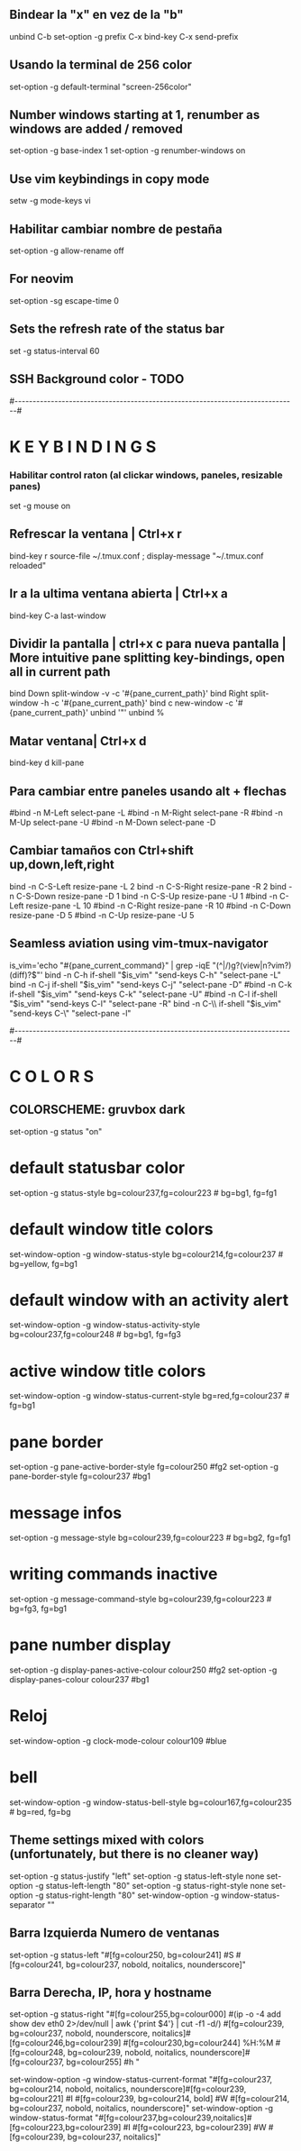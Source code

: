 ## Bindear la "x" en vez de la "b"
unbind C-b
set-option -g prefix C-x
bind-key C-x send-prefix

## Usando la terminal de 256 color
set-option -g default-terminal "screen-256color"

## Number windows starting at 1, renumber as windows are added / removed
set-option -g base-index 1
set-option -g renumber-windows on

## Use vim keybindings in copy mode
setw -g mode-keys vi

## Habilitar cambiar nombre de pestaña
set-option -g allow-rename off

## For neovim
set-option -sg escape-time 0

## Sets the refresh rate of the status bar
set -g status-interval 60

## SSH Background color  - TODO

#------------------------------------------------------------------------------#
# K E Y B I N D I N G S


### Habilitar control raton (al clickar windows, paneles, resizable panes)
set -g mouse on

## Refrescar la ventana | Ctrl+x r
bind-key r source-file ~/.tmux.conf \; display-message "~/.tmux.conf reloaded"

## Ir a la ultima ventana abierta | Ctrl+x a
bind-key C-a last-window

## Dividir la pantalla | ctrl+x c para nueva pantalla | More intuitive pane splitting key-bindings, open all in current path
bind Down split-window -v  -c '#{pane_current_path}'
bind Right split-window -h  -c '#{pane_current_path}'
bind c new-window -c '#{pane_current_path}'
unbind '"'
unbind %

## Matar ventana| Ctrl+x d
bind-key d kill-pane

## Para cambiar entre paneles usando alt + flechas
#bind -n M-Left select-pane -L
#bind -n M-Right select-pane -R
#bind -n M-Up select-pane -U
#bind -n M-Down select-pane -D

## Cambiar tamaños con Ctrl+shift up,down,left,right
bind -n C-S-Left resize-pane -L 2
bind -n C-S-Right resize-pane -R 2
bind -n C-S-Down resize-pane -D 1
bind -n C-S-Up resize-pane -U 1
#bind -n C-Left resize-pane -L 10
#bind -n C-Right resize-pane -R 10
#bind -n C-Down resize-pane -D 5
#bind -n C-Up resize-pane -U 5

## Seamless aviation using vim-tmux-navigator
is_vim='echo "#{pane_current_command}" | grep -iqE "(^|\/)g?(view|n?vim?)(diff)?$"'
bind -n C-h if-shell "$is_vim" "send-keys C-h" "select-pane -L"
bind -n C-j if-shell "$is_vim" "send-keys C-j" "select-pane -D"
#bind -n C-k if-shell "$is_vim" "send-keys C-k" "select-pane -U"
#bind -n C-l if-shell "$is_vim" "send-keys C-l" "select-pane -R"
bind -n C-\\ if-shell "$is_vim" "send-keys C-\\" "select-pane -l"

#------------------------------------------------------------------------------#
# C O L O R S


## COLORSCHEME: gruvbox dark
set-option -g status "on"

# default statusbar color
set-option -g status-style bg=colour237,fg=colour223 # bg=bg1, fg=fg1

# default window title colors
set-window-option -g window-status-style bg=colour214,fg=colour237 # bg=yellow, fg=bg1

# default window with an activity alert
set-window-option -g window-status-activity-style bg=colour237,fg=colour248 # bg=bg1, fg=fg3

# active window title colors
set-window-option -g window-status-current-style bg=red,fg=colour237 # fg=bg1

# pane border
set-option -g pane-active-border-style fg=colour250 #fg2
set-option -g pane-border-style fg=colour237 #bg1

# message infos
set-option -g message-style bg=colour239,fg=colour223 # bg=bg2, fg=fg1

# writing commands inactive
set-option -g message-command-style bg=colour239,fg=colour223 # bg=fg3, fg=bg1

# pane number display
set-option -g display-panes-active-colour colour250 #fg2
set-option -g display-panes-colour colour237 #bg1

# Reloj
set-window-option -g clock-mode-colour colour109 #blue

# bell
set-window-option -g window-status-bell-style bg=colour167,fg=colour235 # bg=red, fg=bg

## Theme settings mixed with colors (unfortunately, but there is no cleaner way)
set-option -g status-justify "left"
set-option -g status-left-style none
set-option -g status-left-length "80"
set-option -g status-right-style none
set-option -g status-right-length "80"
set-window-option -g window-status-separator ""

## Barra Izquierda Numero de ventanas
set-option -g status-left "#[fg=colour250, bg=colour241] #S #[fg=colour241, bg=colour237, nobold, noitalics, nounderscore]"
## Barra Derecha, IP, hora y hostname
set-option -g status-right "#[fg=colour255,bg=colour000] #(ip -o -4 add show dev eth0 2>/dev/null |  awk {'print $4'} | cut -f1 -d/) #[fg=colour239, bg=colour237, nobold, nounderscore, noitalics]#[fg=colour246,bg=colour239] #[fg=colour230,bg=colour244] %H:%M #[fg=colour248, bg=colour239, nobold, noitalics, nounderscore]#[fg=colour237, bg=colour255] #h "

set-window-option -g window-status-current-format "#[fg=colour237, bg=colour214, nobold, noitalics, nounderscore]#[fg=colour239, bg=colour221] #I #[fg=colour239, bg=colour214, bold] #W #[fg=colour214, bg=colour237, nobold, noitalics, nounderscore]"
set-window-option -g window-status-format "#[fg=colour237,bg=colour239,noitalics]#[fg=colour223,bg=colour239] #I #[fg=colour223, bg=colour239] #W #[fg=colour239, bg=colour237, noitalics]"
